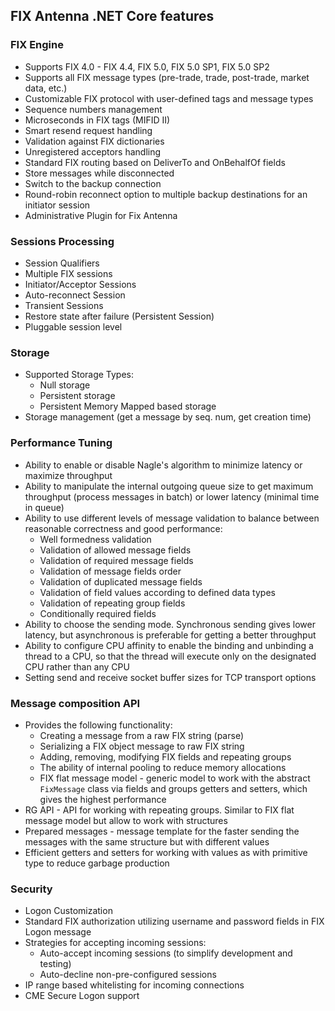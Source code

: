 ## FIX Antenna .NET Core features

### FIX Engine
- Supports FIX 4.0 - FIX 4.4, FIX 5.0, FIX 5.0 SP1, FIX 5.0 SP2
- Supports all FIX message types (pre-trade, trade, post-trade, market data, etc.)
- Customizable FIX protocol with user-defined tags and message types
- Sequence numbers management
- Microseconds in FIX tags (MIFID II)
- Smart resend request handling
- Validation against FIX dictionaries
- Unregistered acceptors handling
- Standard FIX routing based on DeliverTo and OnBehalfOf fields
- Store messages while disconnected
- Switch to the backup connection
- Round-robin reconnect option to multiple backup destinations for an initiator session
- Administrative Plugin for Fix Antenna

### Sessions Processing
- Session Qualifiers
- Multiple FIX sessions
- Initiator/Acceptor Sessions
- Auto-reconnect Session
- Transient Sessions
- Restore state after failure (Persistent Session)
- Pluggable session level

### Storage
- Supported Storage Types:
  - Null storage
  - Persistent storage
  - Persistent Memory Mapped based storage
- Storage management (get a message by seq. num, get creation time)

### Performance Tuning
- Ability to enable or disable Nagle's algorithm to minimize latency or maximize throughput
- Ability to manipulate the internal outgoing queue size to get maximum throughput (process messages in batch) or lower latency (minimal time in queue)
- Ability to use different levels of message validation to balance between reasonable correctness and good performance:
  - Well formedness validation
  - Validation of allowed message fields
  - Validation of required message fields
  - Validation of message fields order
  - Validation of duplicated message fields
  - Validation of field values according to defined data types
  - Validation of repeating group fields
  - Conditionally required fields
- Ability to choose the sending mode. Synchronous sending gives lower latency, but asynchronous is preferable for getting a better throughput
- Ability to configure CPU affinity to enable the binding and unbinding a thread to a CPU, so that the thread will execute only on the designated CPU rather than any CPU
- Setting send and receive socket buffer sizes for TCP transport options

### Message composition API
- Provides the following functionality:
  - Creating a message from a raw FIX string (parse)
  - Serializing a FIX object message to raw FIX string
  - Adding, removing, modifying FIX fields and repeating groups
  - The ability of internal pooling to reduce memory allocations
  - FIX flat message model - generic model to work with the abstract `FixMessage` class via fields and groups getters and setters, which gives the highest performance
- RG API - API for working with repeating groups. Similar to FIX flat message model but allow to work with structures
- Prepared messages - message template for the faster sending the messages with the same structure but with different values
- Efficient getters and setters for working with values as with primitive type to reduce garbage production

### Security
- Logon Customization
- Standard FIX authorization utilizing username and password fields in FIX Logon message
- Strategies for accepting incoming sessions:
  - Auto-accept incoming sessions (to simplify development and testing)
  - Auto-decline non-pre-configured sessions
- IP range based whitelisting for incoming connections
- CME Secure Logon support